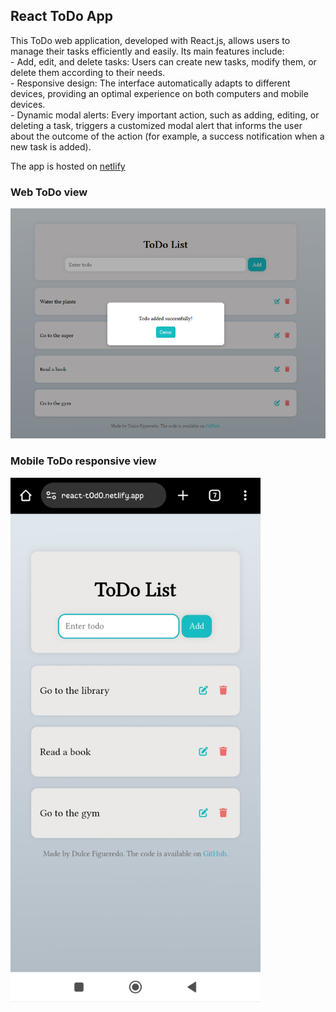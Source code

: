 ## React ToDo App
<p>
  This ToDo web application, developed with React.js, allows users to manage their tasks efficiently and easily. Its main features include: </br>
  - Add, edit, and delete tasks: Users can create new tasks, modify them, or delete them according to their needs. </br>
  - Responsive design: The interface automatically adapts to different devices, providing an optimal experience on both computers and mobile devices. </br>
  - Dynamic modal alerts: Every important action, such as adding, editing, or deleting a task, triggers a customized modal alert that informs the user about the outcome of the action (for example, a success notification when a new task is added). </br>

  
  The app is hosted on <a href="https://react-t0d0.netlify.app/">netlify</a>
<p />

### Web ToDo view
<img src="src/assets/react-todo.png" alt="Web view" width="600" />


### Mobile ToDo responsive view
<img src="src/assets/react-todo-app.jpg" alt="Mobile view" width="400" />




